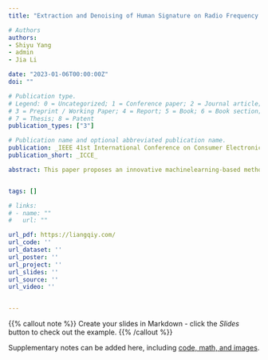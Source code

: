```yaml
---
title: "Extraction and Denoising of Human Signature on Radio Frequency Spectrums"

# Authors
authors:
- Shiyu Yang
- admin
- Jia Li

date: "2023-01-06T00:00:00Z"
doi: ""

# Publication type.
# Legend: 0 = Uncategorized; 1 = Conference paper; 2 = Journal article;
# 3 = Preprint / Working Paper; 4 = Report; 5 = Book; 6 = Book section;
# 7 = Thesis; 8 = Patent
publication_types: ["3"]

# Publication name and optional abbreviated publication name.
publication: _IEEE 41st International Conference on Consumer Electronics_
publication_short: _ICCE_

abstract: This paper proposes an innovative machinelearning-based method to extract compact, accurate, and adequate human radio frequency signature in residential environment. Our research created a shielded environment by using electromagnetic fields blocking material to attenuate strong signals in the background. SHapley Additive exPlanations were utilized to identify the most human impacted frequency range, which ensures the spectrums acquired later contain adequate information. In order to extract the spectrum that contains mainly human signature information, a conditional-generative-adversarial network has been trained to model the shielding effect. The proposed method can generate the spectrum containing the human signature that was originally buried in the background. In addition to simulating the denoising effect that is established by the physical shielding, the trained generator model is applied for the second time to achieve multi-stage denoising, which further improves the signal to noise ratio in the spectrum. As the result shown, the proposed model successfully generates the spectrum with root mean square distance of 0.027 when comparing with the physically shielded spectrum. Furthermore, a Support Vector Machine model is trained to evaluate the performance of the conditional generative adversarial network model. The experimental results show that the extracted human signature in the synthesized spectrum can be identified by the support vector machine classifier with 100% accuracy while the physically shielded spectrum yields 93.5% accuracy.


tags: []

# links:
# - name: ""
#   url: ""

url_pdf: https://liangqiy.com/
url_code: ''
url_dataset: ''
url_poster: ''
url_project: ''
url_slides: ''
url_source: ''
url_video: ''


---
```


{{% callout note %}}
Create your slides in Markdown - click the *Slides* button to check out the example.
{{% /callout %}}

Supplementary notes can be added here, including [code, math, and images](https://wowchemy.com/docs/writing-markdown-latex/).
